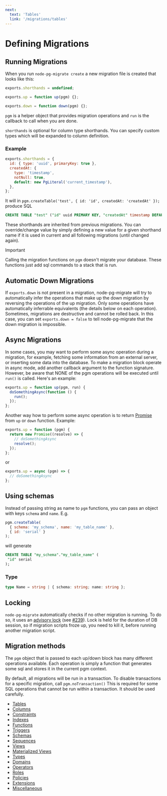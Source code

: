 ```yaml
---
next:
  text: 'Tables'
  link: '/migrations/tables'
---
```


# Defining Migrations

## Running Migrations

When you run `node-pg-migrate create` a new migration file is created that looks like this:

```javascript
exports.shorthands = undefined;

exports.up = function up(pgm) {};

exports.down = function down(pgm) {};
```

`pgm` is a helper object that provides migration operations and `run` is the callback to call when you are done.

`shorthands` is optional for column type shorthands. You can specify custom types which will be expanded to column
definition.

### Example

```js
exports.shorthands = {
  id: { type: 'uuid', primaryKey: true },
  createdAt: {
    type: 'timestamp',
    notNull: true,
    default: new PgLiteral('current_timestamp'),
  },
};
```

It will in `pgm.createTable('test', { id: 'id', createdAt: 'createdAt' });` produce SQL

```sql
CREATE TABLE "test" ("id" uuid PRIMARY KEY, "createdAt" timestamp DEFAULT current_timestamp NOT NULL);
```

These shorthands are inherited from previous migrations. You can override/change value by simply defining a new value
for a given shorthand name
if it is used in current and all following migrations (until changed again).

> [!IMPORTANT]
> Calling the migration functions on `pgm` doesn't migrate your database. These functions just add sql commands to a
> stack that is run.

## Automatic Down Migrations

If `exports.down` is not present in a migration, node-pg-migrate will try to automatically infer the operations that
make up the down migration by reversing the operations of the up migration. Only some operations have automatically
inferrable equivalents (the details below on each operation). Sometimes, migrations are destructive and cannot be rolled
back. In this case, you can set `exports.down = false` to tell node-pg-migrate that the down migration is impossible.

## Async Migrations

In some cases, you may want to perform some async operation during a migration, for example, fetching some information
from an external server, or inserting some data into the database. To make a migration block operate in async mode, add
another callback argument to the function signature. However, be aware that NONE of the pgm operations will be executed
until `run()` is called. Here's an example:

```javascript
exports.up = function up(pgm, run) {
  doSomethingAsync(function () {
    run();
  });
};
```

Another way how to perform some async operation is to return [Promise](https://promisesaplus.com/) from `up` or `down`
function. Example:

```javascript
exports.up = function (pgm) {
  return new Promise((resolve) => {
    // doSomethingAsync
    resolve();
  });
};
```

or

```javascript
exports.up = async (pgm) => {
  // doSomethingAsync
};
```

## Using schemas

Instead of passing string as name to `pgm` functions, you can pass an object with keys `schema` and `name`. E.g.

```javascript
pgm.createTable(
  { schema: 'my_schema', name: 'my_table_name' },
  { id: 'serial' }
);
```

will generate

```sql
CREATE TABLE "my_schema"."my_table_name" (
 "id" serial
);
```

### Type

```ts
type Name = string | { schema: string; name: string };
```

## Locking

`node-pg-migrate` automatically checks if no other migration is running. To do so, it uses an
[advisory lock](https://www.postgresql.org/docs/current/static/explicit-locking.html#id-1.5.12.6.9.2)
(see [#239](https://github.com/salsita/node-pg-migrate/pull/239)).
Lock is held for the duration of DB session, so if migration scripts froze up, you need to kill it,
before running another migration script.

## Migration methods

The `pgm` object that is passed to each up/down block has many different operations available.
Each operation is simply
a function that generates some sql and stores it in the current pgm context.

By default, all migrations will be run in a transaction.
To disable transactions for a specific migration,
call `pgm.noTransaction()`
This is required for some SQL operations that cannot be run within a transaction.
It should be used carefully.

- [Tables](tables.md)
- [Columns](columns.md)
- [Constraints](constraints.md)
- [Indexes](indexes.md)
- [Functions](functions.md)
- [Triggers](triggers.md)
- [Schemas](schemas.md)
- [Sequences](sequences.md)
- [Views](views.md)
- [Materialized Views](mViews.md)
- [Types](types.md)
- [Domains](domains.md)
- [Operators](operators.md)
- [Roles](roles.md)
- [Policies](policies.md)
- [Extensions](extensions.md)
- [Miscellaneous](misc.md)

